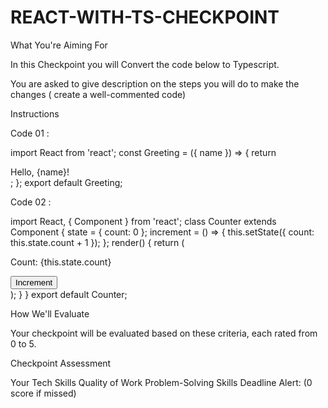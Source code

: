 # REACT-WITH-TS-CHECKPOINT
 
What You're Aiming For

In this Checkpoint you will Convert the code below to Typescript.

You are asked to give description on the steps you will do to make the changes ( create a well-commented code)


Instructions

Code 01 : 

import React from 'react'; 
const Greeting = ({ name }) => { 
return <div>Hello, {name}!</div>;
 };
 export default Greeting;

 
Code 02 :

import React, { Component } from 'react'; 
class Counter extends Component { 
state = {
 count: 0
 }; increment = () => {
 this.setState({ count: this.state.count + 1 }); 
}; 
render() { 
return 
( <div> 
<p>Count: {this.state.count}</p> 
<button onClick={this.increment}>Increment</button> 
</div> );
 }
 } 
export default Counter;


How We'll Evaluate

Your checkpoint will be evaluated based on these criteria, each rated from 0 to 5.

Checkpoint Assessment

Your Tech Skills
Quality of Work
Problem-Solving Skills
Deadline Alert: (0 score if missed)
